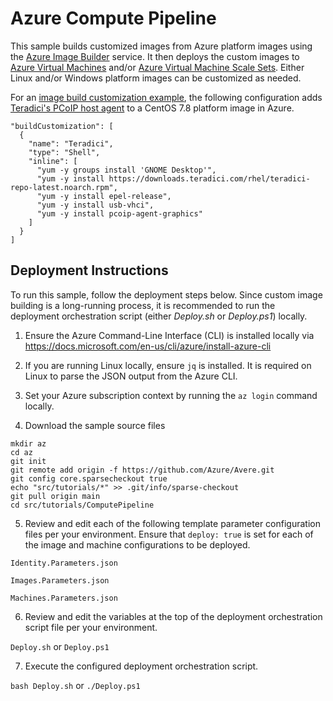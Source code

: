 # Azure Compute Pipeline

This sample builds customized images from Azure platform images using the [Azure Image Builder](https://docs.microsoft.com/en-us/azure/virtual-machines/linux/image-builder-overview) service. It then deploys the custom images to [Azure Virtual Machines](https://docs.microsoft.com/en-us/azure/virtual-machines/) and/or [Azure Virtual Machine Scale Sets](https://docs.microsoft.com/en-us/azure/virtual-machine-scale-sets/overview). Either Linux and/or Windows platform images can be customized as needed.

For an [image build customization example](https://github.com/Azure/Avere/blob/main/src/tutorials/ComputePipeline/Images.Parameters.json#L89-L101), the following configuration adds [Teradici's PCoIP host agent](https://docs.teradici.com/find/product/cloud-access-software) to a CentOS 7.8 platform image in Azure.

```
"buildCustomization": [
  {
    "name": "Teradici",
    "type": "Shell",
    "inline": [
      "yum -y groups install 'GNOME Desktop'",
      "yum -y install https://downloads.teradici.com/rhel/teradici-repo-latest.noarch.rpm",
      "yum -y install epel-release",
      "yum -y install usb-vhci",
      "yum -y install pcoip-agent-graphics"
    ]
  }
]
```

## Deployment Instructions

To run this sample, follow the deployment steps below. Since custom image building is a long-running process,
it is recommended to run the deployment orchestration script (either *Deploy.sh* or *Deploy.ps1*) locally.

1. Ensure the Azure Command-Line Interface (CLI) is installed locally via https://docs.microsoft.com/en-us/cli/azure/install-azure-cli

2. If you are running Linux locally, ensure `jq` is installed. It is required on Linux to parse the JSON output from the Azure CLI.

3. Set your Azure subscription context by running the `az login` command locally.

4. Download the sample source files
```
mkdir az
cd az
git init
git remote add origin -f https://github.com/Azure/Avere.git
git config core.sparsecheckout true
echo "src/tutorials/*" >> .git/info/sparse-checkout
git pull origin main
cd src/tutorials/ComputePipeline
```

5. Review and edit each of the following template parameter configuration files per your environment.
Ensure that `deploy: true` is set for each of the image and machine configurations to be deployed.

`Identity.Parameters.json`

`Images.Parameters.json`

`Machines.Parameters.json`

6. Review and edit the variables at the top of the deployment orchestration script file per your environment.

`Deploy.sh` or `Deploy.ps1`

7. Execute the configured deployment orchestration script.

`bash Deploy.sh` or `./Deploy.ps1`
